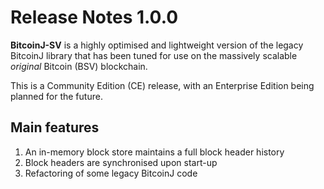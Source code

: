 # Release Notes 1.0.0

**BitcoinJ-SV** is a highly optimised and lightweight version of the legacy BitcoinJ library that has been tuned for use on the massively scalable *original* Bitcoin (BSV) blockchain. 

This is a Community Edition (CE) release, with an Enterprise Edition being planned for the future.

## Main features
1.	An in-memory block store maintains a full block header history 
2.	Block headers are synchronised upon start-up
3.	Refactoring of some legacy BitcoinJ code
